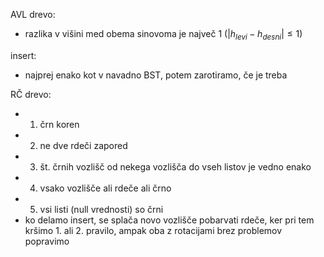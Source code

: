 AVL drevo:
- razlika v višini med obema sinovoma je največ 1 ($|h_{levi} - h_{desni}| \leq 1$)

insert:
- najprej enako kot v navadno BST, potem zarotiramo, če je treba

RČ drevo:
- 1. črn koren
- 2. ne dve rdeči zapored
- 3. št. črnih vozlišč od nekega vozlišča do vseh listov je vedno enako
- 4. vsako vozlišče ali rdeče ali črno
- 5. vsi listi (null vrednosti) so črni
- ko delamo insert, se splača novo vozlišče pobarvati rdeče, ker pri tem kršimo 1. ali 2. pravilo, ampak oba z rotacijami brez problemov popravimo